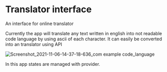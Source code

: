 # Translator interface 

An interface for online translator

Currently the app will translate any text written in english into not readable code language by using ascii of each character. It can easily be converted into an translator using API 

![Screenshot_2021-11-06-14-37-18-636_com example code_language](https://user-images.githubusercontent.com/48752942/140603827-7b68a9aa-6518-471d-acf6-70efcba640fd.jpg)

In this app states are managed with provider.

<!--## Getting Started

This project is a starting point for a Flutter application.

A few resources to get you started if this is your first Flutter project:

- [Lab: Write your first Flutter app](https://flutter.dev/docs/get-started/codelab)
- [Cookbook: Useful Flutter samples](https://flutter.dev/docs/cookbook)

For help getting started with Flutter, view our
[online documentation](https://flutter.dev/docs), which offers tutorials,
samples, guidance on mobile development, and a full API reference. -->
